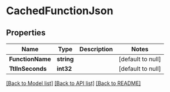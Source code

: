 # CachedFunctionJson

## Properties
Name | Type | Description | Notes
------------ | ------------- | ------------- | -------------
**FunctionName** | **string** |  | [default to null]
**TtlInSeconds** | **int32** |  | [default to null]

[[Back to Model list]](../README.md#documentation-for-models) [[Back to API list]](../README.md#documentation-for-api-endpoints) [[Back to README]](../README.md)


